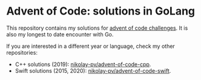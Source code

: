 # Advent of Code: solutions in GoLang

This repository contains my solutions for [advent of code challenges](https://adventofcode.com). It is also my longest to date encounter with Go.

If you are interested in a different year or language, check my other repositories:

* C++ solutions (2019): [nikolay-pv/advent-of-code-cpp](https://github.com/nikolay-pv/advent-of-code-cpp).
* Swift solutions (2015, 2020): [nikolay-pv/advent-of-code-swift](https://github.com/nikolay-pv/advent-of-code-swift).
